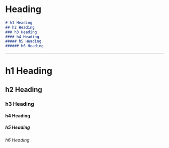 # Heading

```markdown
# h1 Heading
## h2 Heading
### h3 Heading
#### h4 Heading
##### h5 Heading
###### h6 Heading
```

--- 

# h1 Heading
## h2 Heading
### h3 Heading
#### h4 Heading
##### h5 Heading
###### h6 Heading